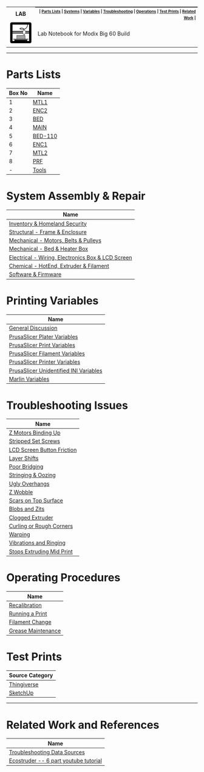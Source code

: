 <table>
  <tr><th><strong>LAB</strong></th>
    <th style="padding:0px 5px;text-align:right;float:right;">
      <small><small> |
        <a href=#parts-lists>Parts Lists</a> |
        <a href=#system-assembly--repair>Systems</a> |
        <a href=#printing-variables>Variables</a> |
        <a href=#troubleshooting-issues>Troubleshooting</a> |
        <a href=#operating-procedures>Operations</a> |
        <a href=#test-prints>Test Prints</a> |
        <a href=#related-work-and-references>Related Work</a> |
      </small><small>
    </th>
  </tr>
  <tr>
    <td width=15%><img src=../img/printer.png style="width:150px"></td>
    <td>
    Lab Notebook for Modix Big 60 Build
    </td>
  </tr>
</table>

------------

# Parts Lists

| Box No | Name |
|--------|------|
| 1 | [MTL1](parts-lists.md#box-18---mtl1) |
| 2 | [ENC2](parts-lists.md#box-28---enc2) |
| 3 | [BED](parts-lists.md#box-38---bed) |
| 4 | [MAIN](parts-lists.md#box-48---main) |
| 5 | [BED-110](parts-lists.md#box-58---bed-110) |
| 6 | [ENC1](parts-lists.md#box-68---enc1) |
| 7 | [MTL2](parts-lists.md#box-78---mtl2) |
| 8 | [PRF](parts-lists.md#box-88---prf) |
| - | [Tools](parts-lists.md#tools) |


# System Assembly & Repair

| Name |
|------|
| [Inventory & Homeland Security](system-assembly--repair.md#inventory--homeland-security) |
| [Structural - Frame & Enclosure](system-assembly--repair.md#structural---frame--enclosure) |
| [Mechanical - Motors, Belts & Pulleys](system-assembly--repair.md#mechanical---motors-belts--pulleys) |
| [Mechanical - Bed & Heater Box](system-assembly--repair.md#mechanical---bed--heater-box) |
| [Electrical - Wiring, Electronics Box & LCD Screen](system-assembly--repair.md#electrical---wiring-electronics-box--lcd-screen) |
| [Chemical - HotEnd, Extruder & Filament](system-assembly--repair.md#chemical---hotend-extruder--filament) |
| [Software & Firmware](system-assembly--repair.md#software--firmware) |

# Printing Variables

| Name |
|------|
| [General Discussion](printing-variables.md#general-discussion) |
| [PrusaSlicer Plater Variables](printing-variables.md#prusaslicer-plater-variables) |
| [PrusaSlicer Print Variables](printing-variables.md#prusaslicer-print-variables) |
| [PrusaSlicer Filament Variables](printing-variables.md#prusaslicer-filament-variables) |
| [PrusaSlicer Printer Variables](printing-variables.md#prusaslicer-printer-variables) |
| [PrusaSlicer Unidentified INI Variables](printing-variables.md#prusaslicer-unidentified-ini-variables) |
| [Marlin Variables](printing-variables.md#marlin-variables) |

# Troubleshooting Issues

| Name |
|------|
| [Z Motors Binding Up](troubleshooting-issues.md#z-motors-binding-up) |
| [Stripped Set Screws](troubleshooting-issues.md#stripped-set-screws) |
| [LCD Screen Button Friction](troubleshooting-issues.md#lcd-screen-button-friction) |
| [Layer Shifts](troubleshooting-issues.md#layer-shifts) |
| [Poor Bridging](troubleshooting-issues.md#poor-bridging) |
| [Stringing & Oozing](troubleshooting-issues.md#stringing--oozing) |
| [Ugly Overhangs](troubleshooting-issues.md#ugly-overhangs) |
| [Z Wobble](troubleshooting-issues.md#z-wobble) |
| [Scars on Top Surface](troubleshooting-issues.md#scars-on-top-surface) |
| [Blobs and Zits](troubleshooting-issues.md#blobs-and-zits) |
| [Clogged Extruder](troubleshooting-issues.md#clogged-extruder) |
| [Curling or Rough Corners](troubleshooting-issues.md#curling-or-rough-corners) |
| [Warping](troubleshooting-issues.md#warping) |
| [Vibrations and Ringing](troubleshooting-issues.md#vibrations-and-ringing) |
| [Stops Extruding Mid Print](troubleshooting-issues.md#stops-extruding-mid-print) |

# Operating Procedures

| Name |
|------|
| [Recalibration](operating-procedures.md#recalibration) |
| [Running a Print](operating-procedures.md#running-a-print) |
| [Filament Change](operating-procedures.md#filament-change) |
| [Grease Maintenance](operating-procedures.md#grease-maintenance) |

# Test Prints

| Source Category |
|-----------------|
| [Thingiverse](test-prints.md#thingiverse) |
| [SketchUp](test-prints.md#sketchup) |

------------

# Related Work and References

| Name                |
|---------------------|
| [Troubleshooting Data Sources](troubleshooting-issues.md#troubleshooting-data-sources) |
| [Ecostruder -- 6 part youtube tutorial](https://www.youtube.com/watch?v=3HWh1tLboyQ) |
